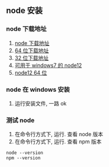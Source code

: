 ## node 安装

### node 下载地址

1. [node 下载地址](https://nodejs.org/zh-cn/download/)
2. [64 位下载地址](https://nodejs.org/dist/v16.14.0/node-v16.14.0-x64.msi)
3. [32 位下载地址](https://nodejs.org/dist/v16.14.0/node-v16.14.0-x86.msi)
4. [可用于 windows7 的 node12](https://nodejs.org/download/release/v12.16.0/)
5. [node12 64 位](https://nodejs.org/download/release/v12.16.0/node-v12.16.0-x64.msi)

### node 在 windows 安装

1. 运行安装文件, 一路 ok

### 测试 node

1. 在命令行方式下, 运行. 查看 node 版本
2. 在命令行方式下, 运行. 查看 npm 版本

```
node --version
npm --version
```

